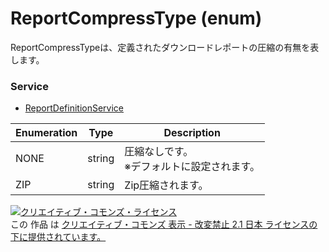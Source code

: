 # ReportCompressType (enum)
ReportCompressTypeは、定義されたダウンロードレポートの圧縮の有無を表します。

### Service
+ [ReportDefinitionService](../services/ReportDefinitionService.md)

| Enumeration | Type | Description | 
|---|---|---|
| NONE| string| 圧縮なしです。<br>※デフォルトに設定されます。 |
| ZIP| string| Zip圧縮されます。|

<a rel="license" href="http://creativecommons.org/licenses/by-nd/2.1/jp/"><img alt="クリエイティブ・コモンズ・ライセンス" style="border-width:0" src="https://i.creativecommons.org/l/by-nd/2.1/jp/88x31.png" /></a><br />この 作品 は <a rel="license" href="http://creativecommons.org/licenses/by-nd/2.1/jp/">クリエイティブ・コモンズ 表示 - 改変禁止 2.1 日本 ライセンスの下に提供されています。</a>
